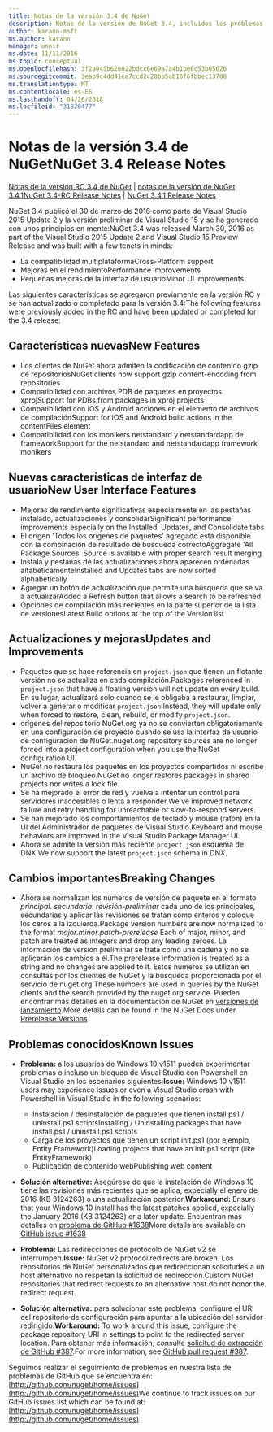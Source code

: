 ```yaml
---
title: Notas de la versión 3.4 de NuGet
description: Notas de la versión de NuGet 3.4, incluidos los problemas conocidos, correcciones de errores, las funciones agregadas y dcr.
author: karann-msft
ms.author: karann
manager: unnir
ms.date: 11/11/2016
ms.topic: conceptual
ms.openlocfilehash: 3f2a945b628022bdcc6e69a7a4b1be6c53b65626
ms.sourcegitcommit: 3eab9c4dd41ea7ccd2c28bb5ab16f6fbbec13708
ms.translationtype: MT
ms.contentlocale: es-ES
ms.lasthandoff: 04/26/2018
ms.locfileid: "31820477"
---
```

# <a name="nuget-34-release-notes"></a><span data-ttu-id="528ba-103">Notas de la versión 3.4 de NuGet</span><span class="sxs-lookup"><span data-stu-id="528ba-103">NuGet 3.4 Release Notes</span></span>

<span data-ttu-id="528ba-104">[Notas de la versión RC 3.4 de NuGet](../release-notes/nuget-3.4-RC.md) | [notas de la versión de NuGet 3.4.1](../release-notes/nuget-3.4.1.md)</span><span class="sxs-lookup"><span data-stu-id="528ba-104">[NuGet 3.4-RC Release Notes](../release-notes/nuget-3.4-RC.md) | [NuGet 3.4.1 Release Notes](../release-notes/nuget-3.4.1.md)</span></span>

<span data-ttu-id="528ba-105">NuGet 3.4 publicó el 30 de marzo de 2016 como parte de Visual Studio 2015 Update 2 y la versión preliminar de Visual Studio 15 y se ha generado con unos principios en mente:</span><span class="sxs-lookup"><span data-stu-id="528ba-105">NuGet 3.4 was released March 30, 2016 as part of the Visual Studio 2015 Update 2 and Visual Studio 15 Preview Release and was built with a few tenets in minds:</span></span>

* <span data-ttu-id="528ba-106">La compatibilidad multiplataforma</span><span class="sxs-lookup"><span data-stu-id="528ba-106">Cross-Platform support</span></span>
* <span data-ttu-id="528ba-107">Mejoras en el rendimiento</span><span class="sxs-lookup"><span data-stu-id="528ba-107">Performance improvements</span></span>
* <span data-ttu-id="528ba-108">Pequeñas mejoras de la interfaz de usuario</span><span class="sxs-lookup"><span data-stu-id="528ba-108">Minor UI improvements</span></span>

<span data-ttu-id="528ba-109">Las siguientes características se agregaron previamente en la versión RC y se han actualizado o completado para la versión 3.4:</span><span class="sxs-lookup"><span data-stu-id="528ba-109">The following features were previously added in the RC and have been updated or completed for the 3.4 release:</span></span>

## <a name="new-features"></a><span data-ttu-id="528ba-110">Características nuevas</span><span class="sxs-lookup"><span data-stu-id="528ba-110">New Features</span></span>

* <span data-ttu-id="528ba-111">Los clientes de NuGet ahora admiten la codificación de contenido gzip de repositorios</span><span class="sxs-lookup"><span data-stu-id="528ba-111">NuGet clients now support gzip content-encoding from repositories</span></span>
* <span data-ttu-id="528ba-112">Compatibilidad con archivos PDB de paquetes en proyectos xproj</span><span class="sxs-lookup"><span data-stu-id="528ba-112">Support for PDBs from packages in xproj projects</span></span>
* <span data-ttu-id="528ba-113">Compatibilidad con iOS y Android acciones en el elemento de archivos de compilación</span><span class="sxs-lookup"><span data-stu-id="528ba-113">Support for iOS and Android build actions in the contentFiles element</span></span>
* <span data-ttu-id="528ba-114">Compatibilidad con los monikers netstandard y netstandardapp de framework</span><span class="sxs-lookup"><span data-stu-id="528ba-114">Support for the netstandard and netstandardapp framework monikers</span></span>

## <a name="new-user-interface-features"></a><span data-ttu-id="528ba-115">Nuevas características de interfaz de usuario</span><span class="sxs-lookup"><span data-stu-id="528ba-115">New User Interface Features</span></span>

* <span data-ttu-id="528ba-116">Mejoras de rendimiento significativas especialmente en las pestañas instalado, actualizaciones y consolidar</span><span class="sxs-lookup"><span data-stu-id="528ba-116">Significant performance improvements especially on the Installed, Updates, and Consolidate tabs</span></span>
* <span data-ttu-id="528ba-117">El origen 'Todos los orígenes de paquetes' agregado está disponible con la combinación de resultado de búsqueda correcto</span><span class="sxs-lookup"><span data-stu-id="528ba-117">Aggregate 'All Package Sources' Source is available with proper search result merging</span></span>
* <span data-ttu-id="528ba-118">Instala y pestañas de las actualizaciones ahora aparecen ordenadas alfabéticamente</span><span class="sxs-lookup"><span data-stu-id="528ba-118">Installed and Updates tabs are now sorted alphabetically</span></span>
* <span data-ttu-id="528ba-119">Agregar un botón de actualización que permite una búsqueda que se va a actualizar</span><span class="sxs-lookup"><span data-stu-id="528ba-119">Added a Refresh button that allows a search to be refreshed</span></span>
* <span data-ttu-id="528ba-120">Opciones de compilación más recientes en la parte superior de la lista de versiones</span><span class="sxs-lookup"><span data-stu-id="528ba-120">Latest Build options at the top of the Version list</span></span>

## <a name="updates-and-improvements"></a><span data-ttu-id="528ba-121">Actualizaciones y mejoras</span><span class="sxs-lookup"><span data-stu-id="528ba-121">Updates and Improvements</span></span>

* <span data-ttu-id="528ba-122">Paquetes que se hace referencia en `project.json` que tienen un flotante versión no se actualiza en cada compilación.</span><span class="sxs-lookup"><span data-stu-id="528ba-122">Packages referenced in `project.json` that have a floating version will not update on every build.</span></span> <span data-ttu-id="528ba-123">En su lugar, actualizará solo cuando se le obligaba a restaurar, limpiar, volver a generar o modificar `project.json`.</span><span class="sxs-lookup"><span data-stu-id="528ba-123">Instead, they will update only when forced to restore, clean, rebuild, or modify `project.json`.</span></span>
* <span data-ttu-id="528ba-124">orígenes del repositorio NuGet.org ya no se convierten obligatoriamente en una configuración de proyecto cuando se usa la interfaz de usuario de configuración de NuGet.</span><span class="sxs-lookup"><span data-stu-id="528ba-124">nuget.org repository sources are no longer forced into a project configuration when you use the NuGet configuration UI.</span></span>
* <span data-ttu-id="528ba-125">NuGet no restaura los paquetes en los proyectos compartidos ni escribe un archivo de bloqueo.</span><span class="sxs-lookup"><span data-stu-id="528ba-125">NuGet no longer restores packages in shared projects nor writes a lock file.</span></span>
* <span data-ttu-id="528ba-126">Se ha mejorado el error de red y vuelva a intentar un control para servidores inaccesibles o lenta a responder.</span><span class="sxs-lookup"><span data-stu-id="528ba-126">We've improved network failure and retry handling for unreachable or slow-to-respond servers.</span></span>
* <span data-ttu-id="528ba-127">Se han mejorado los comportamientos de teclado y mouse (ratón) en la UI del Administrador de paquetes de Visual Studio.</span><span class="sxs-lookup"><span data-stu-id="528ba-127">Keyboard and mouse behaviors are improved in the Visual Studio Package Manager UI.</span></span>
* <span data-ttu-id="528ba-128">Ahora se admite la versión más reciente `project.json` esquema de DNX.</span><span class="sxs-lookup"><span data-stu-id="528ba-128">We now support the latest `project.json` schema in DNX.</span></span>

## <a name="breaking-changes"></a><span data-ttu-id="528ba-129">Cambios importantes</span><span class="sxs-lookup"><span data-stu-id="528ba-129">Breaking Changes</span></span>

* <span data-ttu-id="528ba-130">Ahora se normalizan los números de versión de paquete en el formato *principal*. *secundaria*. *revisión*-*preliminar* cada uno de los principales, secundarias y aplicar las revisiones se tratan como enteros y coloque los ceros a la izquierda.</span><span class="sxs-lookup"><span data-stu-id="528ba-130">Package version numbers are now normalized to the format *major*.*minor*.*patch*-*prerelease*   Each of major, minor, and patch are treated as integers and drop any leading zeroes.</span></span>  <span data-ttu-id="528ba-131">La información de versión preliminar se trata como una cadena y no se aplicarán los cambios a él.</span><span class="sxs-lookup"><span data-stu-id="528ba-131">The prerelease information is treated as a string and no changes are applied to it.</span></span> <span data-ttu-id="528ba-132">Estos números se utilizan en consultas por los clientes de NuGet y la búsqueda proporcionada por el servicio de nuget.org.</span><span class="sxs-lookup"><span data-stu-id="528ba-132">These numbers are used in queries by the NuGet clients and the search provided by the nuget.org service.</span></span>  <span data-ttu-id="528ba-133">Pueden encontrar más detalles en la documentación de NuGet en [versiones de lanzamiento](../create-packages/prerelease-packages.md).</span><span class="sxs-lookup"><span data-stu-id="528ba-133">More details can be found in the NuGet Docs under [Prerelease Versions](../create-packages/prerelease-packages.md).</span></span>

## <a name="known-issues"></a><span data-ttu-id="528ba-134">Problemas conocidos</span><span class="sxs-lookup"><span data-stu-id="528ba-134">Known Issues</span></span>

* <span data-ttu-id="528ba-135">**Problema:** a los usuarios de Windows 10 v1511 pueden experimentar problemas o incluso un bloqueo de Visual Studio con Powershell en Visual Studio en los escenarios siguientes:</span><span class="sxs-lookup"><span data-stu-id="528ba-135">**Issue:** Windows 10 v1511 users may experience issues or even a Visual Studio crash with Powershell in Visual Studio in the following scenarios:</span></span>
    * <span data-ttu-id="528ba-136">Instalación / desinstalación de paquetes que tienen install.ps1 / uninstall.ps1 scripts</span><span class="sxs-lookup"><span data-stu-id="528ba-136">Installing / Uninstalling packages that have install.ps1 / uninstall.ps1 scripts</span></span>
    * <span data-ttu-id="528ba-137">Carga de los proyectos que tienen un script init.ps1 (por ejemplo, Entity Framework)</span><span class="sxs-lookup"><span data-stu-id="528ba-137">Loading projects that have an init.ps1 script (like EntityFramework)</span></span>
    * <span data-ttu-id="528ba-138">Publicación de contenido web</span><span class="sxs-lookup"><span data-stu-id="528ba-138">Publishing web content</span></span>

* <span data-ttu-id="528ba-139">**Solución alternativa:** Asegúrese de que la instalación de Windows 10 tiene las revisiones más recientes que se aplica, expecially el enero de 2016 (KB 3124263) o una actualización posterior.</span><span class="sxs-lookup"><span data-stu-id="528ba-139">**Workaround:** Ensure that your Windows 10 install has the latest patches applied, expecially the January 2016 (KB 3124263) or a later update.</span></span>  <span data-ttu-id="528ba-140">Encuentran más detalles en [problema de GitHub #1638](http://github.com/nuget/home/issues/1638)</span><span class="sxs-lookup"><span data-stu-id="528ba-140">More details are available on [GitHub issue #1638](http://github.com/nuget/home/issues/1638)</span></span>

* <span data-ttu-id="528ba-141">**Problema:** Las redirecciones de protocolo de NuGet v2 se interrumpen.</span><span class="sxs-lookup"><span data-stu-id="528ba-141">**Issue:** NuGet v2 protocol redirects are broken.</span></span>
<span data-ttu-id="528ba-142">Los repositorios de NuGet personalizados que redireccionan solicitudes a un host alternativo no respetan la solicitud de redirección.</span><span class="sxs-lookup"><span data-stu-id="528ba-142">Custom NuGet repositories that redirect requests to an alternative host do not honor the redirect request.</span></span>
* <span data-ttu-id="528ba-143">**Solución alternativa:** para solucionar este problema, configure el URI del repositorio de configuración para apuntar a la ubicación del servidor redirigido.</span><span class="sxs-lookup"><span data-stu-id="528ba-143">**Workaround:**  To work around this issue, configure the package repository URI in settings to point to the redirected server location.</span></span>
<span data-ttu-id="528ba-144">Para obtener más información, consulte [solicitud de extracción de GitHub #387](https://github.com/NuGet/NuGet.Client/pull/387).</span><span class="sxs-lookup"><span data-stu-id="528ba-144">For more information, see [GitHub pull request #387](https://github.com/NuGet/NuGet.Client/pull/387).</span></span>

<span data-ttu-id="528ba-145">Seguimos realizar el seguimiento de problemas en nuestra lista de problemas de GitHub que se encuentra en: [http://github.com/nuget/home/issues](http://github.com/nuget/home/issues)</span><span class="sxs-lookup"><span data-stu-id="528ba-145">We continue to track issues on our GitHub issues list which can be found at: [http://github.com/nuget/home/issues](http://github.com/nuget/home/issues)</span></span>